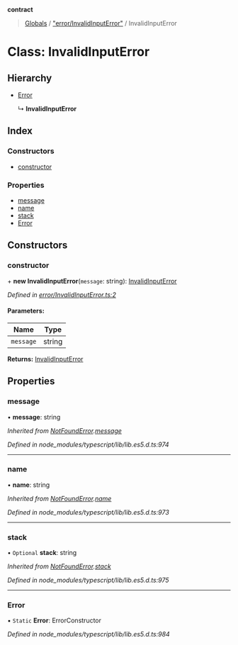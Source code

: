 **contract**

> [Globals](../README.md) / ["error/InvalidInputError"](../modules/_error_invalidinputerror_.md) / InvalidInputError

# Class: InvalidInputError

## Hierarchy

* [Error](_error_notfounderror_.notfounderror.md#error)

  ↳ **InvalidInputError**

## Index

### Constructors

* [constructor](_error_invalidinputerror_.invalidinputerror.md#constructor)

### Properties

* [message](_error_invalidinputerror_.invalidinputerror.md#message)
* [name](_error_invalidinputerror_.invalidinputerror.md#name)
* [stack](_error_invalidinputerror_.invalidinputerror.md#stack)
* [Error](_error_invalidinputerror_.invalidinputerror.md#error)

## Constructors

### constructor

\+ **new InvalidInputError**(`message`: string): [InvalidInputError](_error_invalidinputerror_.invalidinputerror.md)

*Defined in [error/InvalidInputError.ts:2](https://github.com/TEAM-B-SOFT2020/LSDContract/blob/cf22cbf/error/InvalidInputError.ts#L2)*

#### Parameters:

Name | Type |
------ | ------ |
`message` | string |

**Returns:** [InvalidInputError](_error_invalidinputerror_.invalidinputerror.md)

## Properties

### message

•  **message**: string

*Inherited from [NotFoundError](_error_notfounderror_.notfounderror.md).[message](_error_notfounderror_.notfounderror.md#message)*

*Defined in node_modules/typescript/lib/lib.es5.d.ts:974*

___

### name

•  **name**: string

*Inherited from [NotFoundError](_error_notfounderror_.notfounderror.md).[name](_error_notfounderror_.notfounderror.md#name)*

*Defined in node_modules/typescript/lib/lib.es5.d.ts:973*

___

### stack

• `Optional` **stack**: string

*Inherited from [NotFoundError](_error_notfounderror_.notfounderror.md).[stack](_error_notfounderror_.notfounderror.md#stack)*

*Defined in node_modules/typescript/lib/lib.es5.d.ts:975*

___

### Error

▪ `Static` **Error**: ErrorConstructor

*Defined in node_modules/typescript/lib/lib.es5.d.ts:984*

